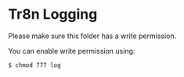 Tr8n Logging
=============

Please make sure this folder has a write permission.

You can enable write permission using:

    $ chmod 777 log